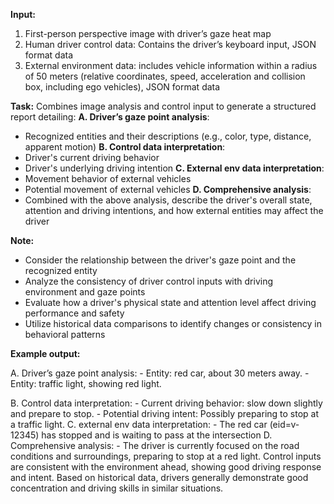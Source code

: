 **Input:**
1. First-person perspective image with driver’s gaze heat map
2. Human driver control data: Contains the driver’s keyboard input, JSON format data
3. External environment data: includes vehicle information within a radius of 50 meters (relative coordinates, speed, acceleration and collision box, including ego vehicles), JSON format data

**Task:**
Combines image analysis and control input to generate a structured report detailing:
**A. Driver’s gaze point analysis**:
- Recognized entities and their descriptions (e.g., color, type, distance, apparent motion)
**B. Control data interpretation**:
- Driver's current driving behavior
- Driver's underlying driving intention
**C. External env data interpretation**:
- Movement behavior of external vehicles
- Potential movement of external vehicles
**D. Comprehensive analysis**:
- Combined with the above analysis, describe the driver's overall state, attention and driving intentions, and how external entities may affect the driver

**Note:**
- Consider the relationship between the driver's gaze point and the recognized entity
- Analyze the consistency of driver control inputs with driving environment and gaze points
- Evaluate how a driver's physical state and attention level affect driving performance and safety
- Utilize historical data comparisons to identify changes or consistency in behavioral patterns

**Example output:**

A. Driver’s gaze point analysis:
    - Entity: red car, about 30 meters away.
    - Entity: traffic light, showing red light.
   
B. Control data interpretation:
    - Current driving behavior: slow down slightly and prepare to stop.
    - Potential driving intent: Possibly preparing to stop at a traffic light.
C. external env data interpretation:
    - The red car (eid=v-12345) has stopped and is waiting to pass at the intersection
D. Comprehensive analysis:
    - The driver is currently focused on the road conditions and surroundings, preparing to stop at a red light. Control inputs are consistent with the environment ahead, showing good driving response and intent. Based on historical data, drivers generally demonstrate good concentration and driving skills in similar situations.